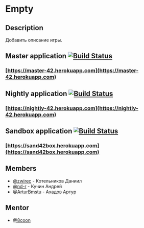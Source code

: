 # Empty

## Description
Добавить описание игры.

## Master application [![Build Status](https://travis-ci.org/frontend-park-mail-ru/2017_2_42.svg?branch=master)](https://travis-ci.org/frontend-park-mail-ru/2017_2_42)
### [https://master-42.herokuapp.com](https://master-42.herokuapp.com)


## Nightly application [![Build Status](https://travis-ci.org/frontend-park-mail-ru/2017_2_42.svg?branch=nightly)](https://travis-ci.org/frontend-park-mail-ru/2017_2_42)
### [https://nightly-42.herokuapp.com](https://nightly-42.herokuapp.com)


## Sandbox application [![Build Status](https://travis-ci.org/frontend-park-mail-ru/2017_2_42.svg?branch=sandbox)](https://travis-ci.org/frontend-park-mail-ru/2017_2_42)
### [https://sand42box.herokuapp.com](https://sand42box.herokuapp.com)



## Members
* [@zwirec](https://github.com/zwirec) - Котельников Даниил
* [@nd-r](https://github.com/nd-r) - Кучин Андрей
* [@ArturBmstu](https://github.com/ArturBmstu) - Ахадов Артур

## Mentor

* [@8coon](https://github.com/8coon)
